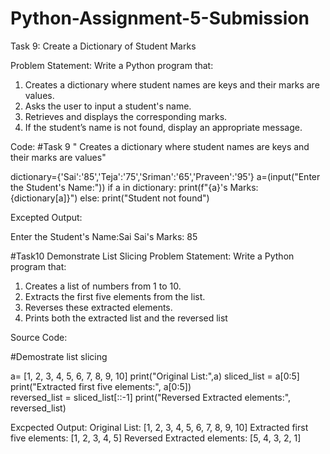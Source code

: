 # Python-Assignment-5-Submission

Task 9: Create a Dictionary of Student Marks

Problem Statement: Write a Python program that:
1.   Creates a dictionary where student names are keys and their marks are values.
2.   Asks the user to input a student's name.
3.   Retrieves and displays the corresponding marks.
4.   If the student’s name is not found, display an appropriate message.

Code:
#Task 9 " Creates a dictionary where student names are keys and their marks are values"

dictionary={'Sai':'85','Teja':'75','Sriman':'65','Praveen':'95'}
a=(input("Enter the Student's Name:"))
if a in dictionary:
    print(f"{a}'s Marks: {dictionary[a]}")
else:
    print("Student not found")

Excepted Output:

Enter the Student's Name:Sai
Sai's Marks: 85

#Task10 Demonstrate List Slicing 
Problem Statement: Write a Python program that:
1.   Creates a list of numbers from 1 to 10.
2.   Extracts the first five elements from the list.
3.   Reverses these extracted elements.
4.   Prints both the extracted list and the reversed list

Source Code:

#Demostrate list slicing

a= [1, 2, 3, 4, 5, 6, 7, 8, 9, 10]
print("Original List:",a)
sliced_list = a[0:5]
print("Extracted first five elements:", a[0:5])  
reversed_list = sliced_list[::-1]
print("Reversed Extracted elements:", reversed_list)

Excpected Output:
Original List: [1, 2, 3, 4, 5, 6, 7, 8, 9, 10]
Extracted first five elements: [1, 2, 3, 4, 5]
Reversed Extracted elements: [5, 4, 3, 2, 1]
